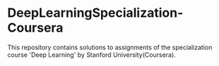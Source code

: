 # DeepLearningSpecialization-Coursera
This repository contains solutions to assignments of the specialization course 'Deep Learning' by Stanford University(Coursera).
